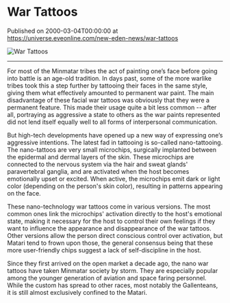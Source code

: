 # War Tattoos 
Published on 2000-03-04T00:00:00 at https://universe.eveonline.com/new-eden-news/war-tattoos

![War Tattoos](https://web.ccpgamescdn.com/communityassets/img/chronicles/chronicleImage/war.jpg#center)

---

For most of the Minmatar tribes the act of painting one’s face before going into battle is an age-old tradition. In days past, some of the more warlike tribes took this a step further by tattooing their faces in the same style, giving them what effectively amounted to permanent war paint. The main disadvantage of these facial war tattoos was obviously that they were a permanent feature. This made their usage quite a bit less common -- after all, portraying as aggressive a state to others as the war paints represented did not lend itself equally well to all forms of interpersonal communication.

But high-tech developments have opened up a new way of expressing one’s aggressive intentions. The latest fad in tattooing is so-called nano-tattooing. The nano-tattoos are very small microchips, surgically implanted between the epidermal and dermal layers of the skin. These microchips are connected to the nervous system via the hair and sweat glands' paravertebral ganglia, and are activated when the host becomes emotionally upset or excited. When active, the microchips emit dark or light color (depending on the person's skin color), resulting in patterns appearing on the face.

These nano-technology war tattoos come in various versions. The most common ones link the microchips' activation directly to the host's emotional state, making it necessary for the host to control their own feelings if they want to influence the appearance and disappearance of the war tattoos. Other versions allow the person direct conscious control over activation, but Matari tend to frown upon those, the general consensus being that these more user-friendly chips suggest a lack of self-discipline in the host.

Since they first arrived on the open market a decade ago, the nano war tattoos have taken Minmatar society by storm. They are especially popular among the younger generation of aviation and space faring personnel. While the custom has spread to other races, most notably the Gallenteans, it is still almost exclusively confined to the Matari.

